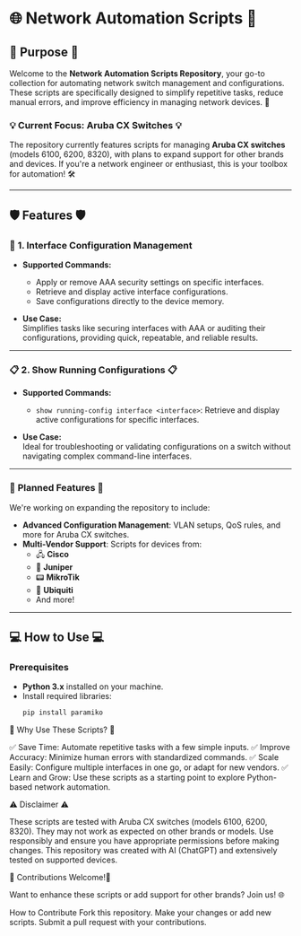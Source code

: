 # 🌐 Network Automation Scripts 📡

## 🚀 Purpose 🚀 
Welcome to the **Network Automation Scripts Repository**, your go-to collection for automating network switch management and configurations. These scripts are specifically designed to simplify repetitive tasks, reduce manual errors, and improve efficiency in managing network devices. 🌟

### 💡 Current Focus: **Aruba CX Switches** 💡
The repository currently features scripts for managing **Aruba CX switches** (models 6100, 6200, 8320), with plans to expand support for other brands and devices. If you're a network engineer or enthusiast, this is your toolbox for automation! 🛠️

---

## 🛡️ Features 🛡️ 

### 🔧 **1. Interface Configuration Management**
- **Supported Commands:**
  - Apply or remove AAA security settings on specific interfaces.
  - Retrieve and display active interface configurations.
  - Save configurations directly to the device memory.

- **Use Case:**  
  Simplifies tasks like securing interfaces with AAA or auditing their configurations, providing quick, repeatable, and reliable results.

---

### 📋 **2. Show Running Configurations** 📋
- **Supported Commands:**
  - `show running-config interface <interface>`: Retrieve and display active configurations for specific interfaces.

- **Use Case:**  
  Ideal for troubleshooting or validating configurations on a switch without navigating complex command-line interfaces.

---

### 🔮 **Planned Features** 🔮
We're working on expanding the repository to include:
- **Advanced Configuration Management**: VLAN setups, QoS rules, and more for Aruba CX switches.
- **Multi-Vendor Support**: Scripts for devices from:
  - 🖧 **Cisco**
  - 📡 **Juniper**
  - 📟 **MikroTik**
  - 🔌 **Ubiquiti**
  - And more!

---

## 💻 How to Use 💻

### Prerequisites
- **Python 3.x** installed on your machine.
- Install required libraries:
  ```bash
  pip install paramiko

🌟 Why Use These Scripts? 🌟

✅ Save Time: Automate repetitive tasks with a few simple inputs.
✅ Improve Accuracy: Minimize human errors with standardized commands.
✅ Scale Easily: Configure multiple interfaces in one go, or adapt for new vendors.
✅ Learn and Grow: Use these scripts as a starting point to explore Python-based network automation.

⚠️ Disclaimer ⚠️

These scripts are tested with Aruba CX switches (models 6100, 6200, 8320). They may not work as expected on other brands or models.
Use responsibly and ensure you have appropriate permissions before making changes.
This repository was created with AI (ChatGPT) and extensively tested on supported devices.

🤝 Contributions Welcome!🤝 

Want to enhance these scripts or add support for other brands? Join us! 🌐

How to Contribute
Fork this repository.
Make your changes or add new scripts.
Submit a pull request with your contributions.
